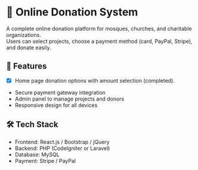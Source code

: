 # 🏦 Online Donation System

A complete online donation platform for mosques, churches, and charitable organizations.  
Users can select projects, choose a payment method (card, PayPal, Stripe), and donate easily.

## 🚀 Features
- [x] Home page donation options with amount selection (completed). 
- Secure payment gateway integration
- Admin panel to manage projects and donors
- Responsive design for all devices

## 🛠️ Tech Stack

- Frontend: React.js / Bootstrap / jQuery
- Backend: PHP (CodeIgniter or Laravel)
- Database: MySQL
- Payment: Stripe / PayPal
